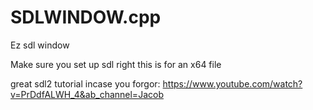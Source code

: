 # SDLWINDOW.cpp
Ez sdl window

Make sure you set up sdl right
this is for an x64 file

great sdl2 tutorial incase you forgor:
https://www.youtube.com/watch?v=PrDdfALWH_4&ab_channel=Jacob
